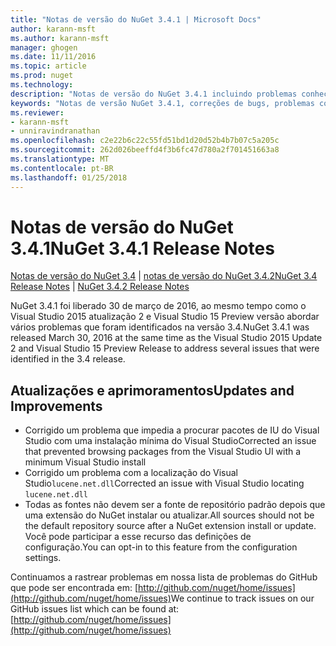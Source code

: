 ```yaml
---
title: "Notas de versão do NuGet 3.4.1 | Microsoft Docs"
author: karann-msft
ms.author: karann-msft
manager: ghogen
ms.date: 11/11/2016
ms.topic: article
ms.prod: nuget
ms.technology: 
description: "Notas de versão do NuGet 3.4.1 incluindo problemas conhecidos, correções de bug, recursos adicionados e DCRs."
keywords: "Notas de versão NuGet 3.4.1, correções de bugs, problemas conhecidos, adicionaram recursos, DCRs"
ms.reviewer:
- karann-msft
- unniravindranathan
ms.openlocfilehash: c2e22b6c22c55fd51bd1d20d52b4b7b07c5a205c
ms.sourcegitcommit: 262d026beeffd4f3b6fc47d780a2f701451663a8
ms.translationtype: MT
ms.contentlocale: pt-BR
ms.lasthandoff: 01/25/2018
---
```

# <a name="nuget-341-release-notes"></a><span data-ttu-id="edb94-104">Notas de versão do NuGet 3.4.1</span><span class="sxs-lookup"><span data-stu-id="edb94-104">NuGet 3.4.1 Release Notes</span></span>

<span data-ttu-id="edb94-105">[Notas de versão do NuGet 3.4](../release-notes/nuget-3.4.md) | [notas de versão do NuGet 3.4.2](../release-notes/nuget-3.4.2.md)</span><span class="sxs-lookup"><span data-stu-id="edb94-105">[NuGet 3.4 Release Notes](../release-notes/nuget-3.4.md) | [NuGet 3.4.2 Release Notes](../release-notes/nuget-3.4.2.md)</span></span>

<span data-ttu-id="edb94-106">NuGet 3.4.1 foi liberado 30 de março de 2016, ao mesmo tempo como o Visual Studio 2015 atualização 2 e Visual Studio 15 Preview versão abordar vários problemas que foram identificados na versão 3.4.</span><span class="sxs-lookup"><span data-stu-id="edb94-106">NuGet 3.4.1 was released March 30, 2016 at the same time as the Visual Studio 2015 Update 2 and Visual Studio 15 Preview Release to address several issues that were identified in the 3.4 release.</span></span>

## <a name="updates-and-improvements"></a><span data-ttu-id="edb94-107">Atualizações e aprimoramentos</span><span class="sxs-lookup"><span data-stu-id="edb94-107">Updates and Improvements</span></span>

* <span data-ttu-id="edb94-108">Corrigido um problema que impedia a procurar pacotes de IU do Visual Studio com uma instalação mínima do Visual Studio</span><span class="sxs-lookup"><span data-stu-id="edb94-108">Corrected an issue that prevented browsing packages from the Visual Studio UI with a minimum Visual Studio install</span></span>
* <span data-ttu-id="edb94-109">Corrigido um problema com a localização do Visual Studio`lucene.net.dll`</span><span class="sxs-lookup"><span data-stu-id="edb94-109">Corrected an issue with Visual Studio locating `lucene.net.dll`</span></span>
* <span data-ttu-id="edb94-110">Todas as fontes não devem ser a fonte de repositório padrão depois que uma extensão do NuGet instalar ou atualizar.</span><span class="sxs-lookup"><span data-stu-id="edb94-110">All sources should not be the default repository source after a NuGet extension install or update.</span></span>  <span data-ttu-id="edb94-111">Você pode participar a esse recurso das definições de configuração.</span><span class="sxs-lookup"><span data-stu-id="edb94-111">You can opt-in to this feature from the configuration settings.</span></span>

<span data-ttu-id="edb94-112">Continuamos a rastrear problemas em nossa lista de problemas do GitHub que pode ser encontrada em: [http://github.com/nuget/home/issues](http://github.com/nuget/home/issues)</span><span class="sxs-lookup"><span data-stu-id="edb94-112">We continue to track issues on our GitHub issues list which can be found at: [http://github.com/nuget/home/issues](http://github.com/nuget/home/issues)</span></span>